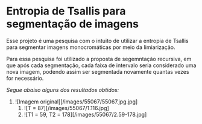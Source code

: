 # Entropia de Tsallis para segmentação de imagens

Esse projeto é uma pesquisa com o intuito de utilizar a entropia de Tsallis para segmentar imagens monocromáticas por meio da limiarização. 

Para essa pesquisa foi utilizado a proposta de segemntação recursiva, em que após cada segmentação, cada faixa de intervalo seria considerado uma nova imagem, podendo assim ser segmentada novamente quantas vezes for necessário.

_Segue abaixo alguns dos resultados obtidos:_

1. ![Imagem original][/images/55067/55067.jpg.jpg]
	1. ![T = 87][/images/55067/1.116.jpg]
	2. ![T1 = 59, T2 = 178][/images/55067/2.59-178.jpg]
